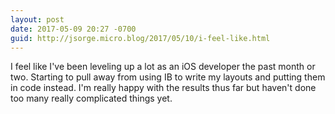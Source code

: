 ```yaml
---
layout: post
date: 2017-05-09 20:27 -0700
guid: http://jsorge.micro.blog/2017/05/10/i-feel-like.html
---
```

I feel like I've been leveling up a lot as an iOS developer the past month or two. Starting to pull away from using IB to write my layouts and putting them in code instead. I'm really happy with the results thus far but haven't done too many really complicated things yet.
